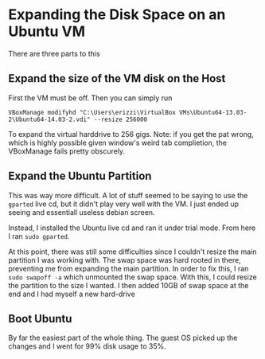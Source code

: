 # Expanding the Disk Space on an Ubuntu VM

There are three parts to this

## Expand the size of the VM disk on the Host

First the VM must be off.  Then you can simply run

```
VBoxManage modifyhd "C:\Users\erizzi\VirtualBox VMs\Ubuntu64-13.03-2\Ubuntu64-14.03-2.vdi" --resize 256000
```

To expand the virtual harddrive to 256 gigs.  Note: if you get the pat wrong,
which is highly possible given window's weird tab complietion, the VBoxManage
fails pretty obscurely.

## Expand the Ubuntu Partition

This was way more difficult.  A lot of stuff seemed to be saying to use the
`gparted` live cd, but it didn't play very well with the VM.  I just ended up
seeing and essentiall useless debian screen.

Instead, I installed the Ubuntu live cd and ran it under trial mode.  From here
I ran `sudo gparted`.

At this point, there was still some difficulties since I couldn't resize the
main partition I was working with.  The swap space was hard rooted in there,
preventing me from expanding the main partition.  In order to fix this, I ran
`sudo swapoff -a` which unmounted the swap space.  With this, I could resize
the partition to the size I wanted.  I then added 10GB of swap space at the end
and I had myself a new hard-drive

## Boot Ubuntu

By far the easiest part of the whole thing. The guest OS picked up the changes
and I went for 99% disk usage to 35%.
